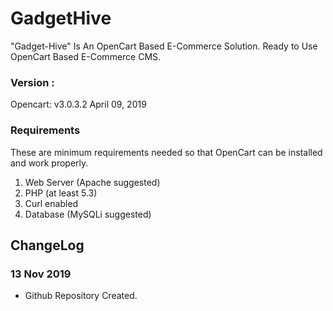 # GadgetHive
"Gadget-Hive" Is An OpenCart Based E-Commerce Solution. Ready to Use OpenCart Based E-Commerce CMS. 
### Version :
Opencart: v3.0.3.2 April 09, 2019

### Requirements 
These are minimum requirements needed so that OpenCart can be installed and work properly.
1.  Web Server (Apache suggested)
2.  PHP (at least 5.3)
3.  Curl enabled
4.  Database (MySQLi suggested)

## ChangeLog
### 13 Nov 2019
- Github Repository Created.